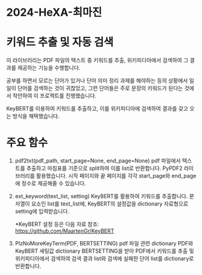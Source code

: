 # 2024-HeXA-최마진

# 키워드 추출 및 자동 검색

이 라이브러리는 PDF 파일의 텍스트 중 키워드를 추출, 위키피디아에서 검색하여 그 결과를 제공하는 기능을 수행합니다.

공부를 하면서 모르는 단어가 있거나 단어 의미 정리 과제를 해야하는 등의 상황에서 일일이 단어를 검색하는 것이 귀찮았고, 그런 단어들은 주로 문장의 키워드가 된다는 것에서 착안하여 이 프로젝트를 진행했습니다.

KeyBERT를 이용하여 키워드를 추출하고, 이를 위키피디아에 검색하여 결과를 갖고 오는 방식을 채택했습니다.

# 주요 함수

1. pdf2txt(pdf_path, start_page=None, end_page=None)
   pdf 파일에서 텍스트를 추출하고 마침표를 기준으로 split하여 이를 list로 반환합니다. PyPDF2 라이브러리를 활용했습니다. 시작 페이지와 끝 페이지를 각각 start_page와 end_page에 정수로 제공해줄 수 있습니다.

2. ext_keyword(text_list, setting)
   KeyBERT를 활용하여 키워드를 추출합니다. 문자열이 요소인 list를 text_list에, KeyBERT의 설정값을 dictionary 자료형으로 setting에 입력받습니다.

   *KeyBERT 설정 등은 다음 자료 참조: https://github.com/MaartenGr/KeyBERT

3. PlzNoMoreKeyTerm(PDF, BERTSETTING)
   pdf 파일 관련 dictionary PDF와 KeyBERT 세팅값 dictionary BERTSETTING을 받아 PDF에서 키워드를 추출 및 위키피디아에서 검색하여 검색 결과 list와 검색에 실패한 단어 list를 dictionary로 반환합니다.
